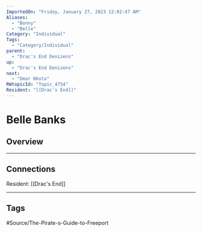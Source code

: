 ```yaml
---
ImportedOn: "Friday, January 27, 2023 12:02:47 AM"
Aliases:
  - "Bonny"
  - "Belle"
Category: "Individual"
Tags:
  - "Category/Individual"
parent:
  - "Drac's End Denizens"
up:
  - "Drac's End Denizens"
next:
  - "Omar Nkota"
RWtopicId: "Topic_4754"
Resident: "[[Drac's End]]"
---
```

# Belle Banks
## Overview
---
## Connections
Resident: [[Drac's End]]


---
## Tags
#Source/The-Pirate-s-Guide-to-Freeport

